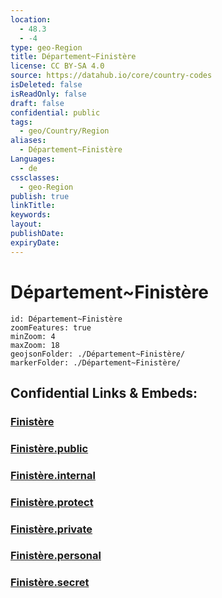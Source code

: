 ```yaml
---
location:
  - 48.3
  - -4
type: geo-Region
title: Département~Finistère
license: CC BY-SA 4.0
source: https://datahub.io/core/country-codes
isDeleted: false
isReadOnly: false
draft: false
confidential: public
tags:
  - geo/Country/Region
aliases:
  - Département~Finistère
Languages:
  - de
cssclasses:
  - geo-Region
publish: true
linkTitle:
keywords:
layout:
publishDate:
expiryDate:
---
```


# Département~Finistère

```leaflet
id: Département~Finistère
zoomFeatures: true 
minZoom: 4 
maxZoom: 18
geojsonFolder: ./Département~Finistère/
markerFolder: ./Département~Finistère/
```


## Confidential Links & Embeds: 

### [Finistère](/_Standards/Earth/Continent/Europe/Europe~West/France/regions~France/Bretagne/departments~Bretagne/Finistère.md) 

### [Finistère.public](/_public/Earth/Continent/Europe/Europe~West/France/regions~France/Bretagne/departments~Bretagne/Finistère.public.md) 

### [Finistère.internal](/_internal/Earth/Continent/Europe/Europe~West/France/regions~France/Bretagne/departments~Bretagne/Finistère.internal.md) 

### [Finistère.protect](/_protect/Earth/Continent/Europe/Europe~West/France/regions~France/Bretagne/departments~Bretagne/Finistère.protect.md) 

### [Finistère.private](/_private/Earth/Continent/Europe/Europe~West/France/regions~France/Bretagne/departments~Bretagne/Finistère.private.md) 

### [Finistère.personal](/_personal/Earth/Continent/Europe/Europe~West/France/regions~France/Bretagne/departments~Bretagne/Finistère.personal.md) 

### [Finistère.secret](/_secret/Earth/Continent/Europe/Europe~West/France/regions~France/Bretagne/departments~Bretagne/Finistère.secret.md)

